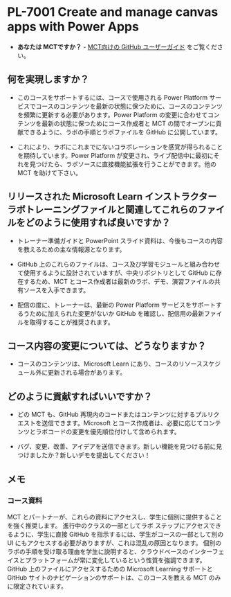 # PL-7001 Create and manage canvas apps with Power Apps

- **あなたは MCTですか？** - [MCT向けの GitHub ユーザーガイド](https://microsoftlearning.github.io/MCT-User-Guide/) をご覧ください。

## 何を実現しますか？

- このコースをサポートするには、コースで使用される Power Platform サービスでコースのコンテンツを最新の状態に保つために、コースのコンテンツを頻繁に更新する必要があります。Power Platform の変更に合わせてコンテンツを最新の状態に保つためにコース作成者と MCT の間でオープンに貢献できるように、ラボの手順とラボファイルを GitHub に公開しています。

- これにより、ラボにこれまでにないコラボレーションを感覚が得られることを期待しています。Power Platform が変更され、ライブ配信中に最初にそれを見つけたら、ラボソースに直接機能拡張を行うことができます。他の MCT を助けて下さい。

## リリースされた Microsoft Learn インストラクターラボトレーニングファイルと関連してこれらのファイルをどのように使用すれば良いですか？

- トレーナー準備ガイドと PowerPoint スライド資料は、今後もコースの内容を教えるための主な情報源となります。

- GitHub 上のこれらのファイルは、コース及び学習モジュールと組み合わせて使用するように設計されていますが、中央リポジトリとして GitHub に存在するため、MCT とコース作成者は最新のラボ、デモ、演習ファイルの共有ソースを入手できます。

- 配信の度に、トレーナーは、最新の Power Platform サービスをサポートするうために加えられた変更がないか GitHub を確認し、配信用の最新ファイルを取得することが推奨されます。

## コース内容の変更については、どうなりますか？

- コースのコンテンツは、Microsoft Learn にあり、コースのリソーススケジュール外に更新される場合があります。

## どのように貢献すればいいですか？

- どの MCT も、GitHub 再現内のコードまたはコンテンツに対するプルリクエストを送信できます。Microsoft とコース作成者は、必要に応じてコンテンツとラボコードの変更を優先順位付けして含められます。

- バグ、変更、改善、アイデアを送信できます。新しい機能を見つける前に見つけましたか？新しいデモを提出してください！

## メモ

### コース資料

MCT とパートナーが、これらの資料にアクセスし、学生に個別に提供することを強く推奨します。 進行中のクラスの一部としてラボ ステップにアクセスできるように、学生に直接 GitHub を指示するには、学生がコースの一部として別の UI にもアクセスする必要がありますが、これは混乱の原因となります。 個別のラボの手順を受け取る理由を学生に説明すると、クラウドベースのインターフェイスとプラットフォームが常に変化しているという性質を強調できます。 GitHub 上のファイルにアクセスするための Microsoft Learning サポートと GitHub サイトのナビゲーションのサポートは、このコースを教える MCT のみに限定されています。

